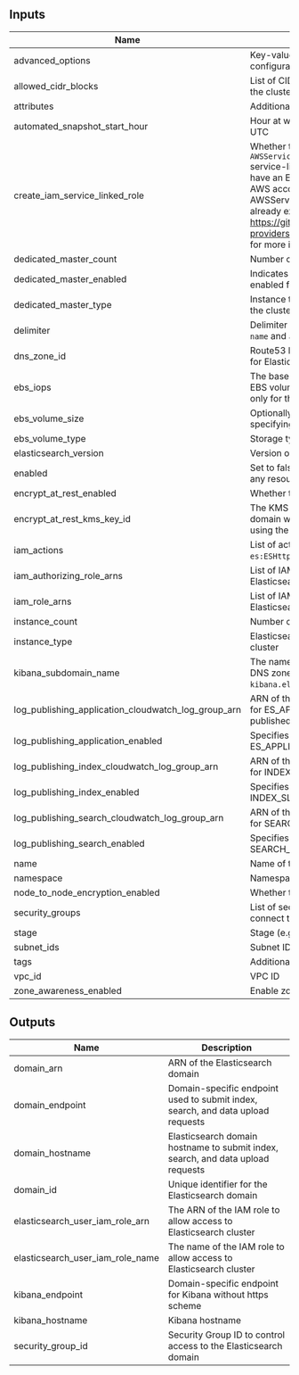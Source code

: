 ## Inputs

| Name | Description | Type | Default | Required |
|------|-------------|:----:|:-----:|:-----:|
| advanced_options | Key-value string pairs to specify advanced configuration options | map(string) | `<map>` | no |
| allowed_cidr_blocks | List of CIDR blocks to be allowed to connect to the cluster | list(string) | `<list>` | no |
| attributes | Additional attributes (e.g. `1`) | list(string) | `<list>` | no |
| automated_snapshot_start_hour | Hour at which automated snapshots are taken, in UTC | number | `0` | no |
| create_iam_service_linked_role | Whether to create `AWSServiceRoleForAmazonElasticsearchService` service-linked role. Set it to `false` if you already have an ElasticSearch cluster created in the AWS account and AWSServiceRoleForAmazonElasticsearchService already exists. See https://github.com/terraform-providers/terraform-provider-aws/issues/5218 for more info | bool | `true` | no |
| dedicated_master_count | Number of dedicated master nodes in the cluster | number | `0` | no |
| dedicated_master_enabled | Indicates whether dedicated master nodes are enabled for the cluster | bool | `false` | no |
| dedicated_master_type | Instance type of the dedicated master nodes in the cluster | string | `t2.small.elasticsearch` | no |
| delimiter | Delimiter to be used between `namespace`, `stage`, `name` and `attributes` | string | `-` | no |
| dns_zone_id | Route53 DNS Zone ID to add hostname records for Elasticsearch domain and Kibana | string | `` | no |
| ebs_iops | The baseline input/output (I/O) performance of EBS volumes attached to data nodes. Applicable only for the Provisioned IOPS EBS volume type | number | `0` | no |
| ebs_volume_size | Optionally use EBS volumes for data storage by specifying volume size in GB | number | `0` | no |
| ebs_volume_type | Storage type of EBS volumes | string | `gp2` | no |
| elasticsearch_version | Version of Elasticsearch to deploy | string | `6.5` | no |
| enabled | Set to false to prevent the module from creating any resources | bool | `true` | no |
| encrypt_at_rest_enabled | Whether to enable encryption at rest | bool | `true` | no |
| encrypt_at_rest_kms_key_id | The KMS key ID to encrypt the Elasticsearch domain with. If not specified, then it defaults to using the AWS/Elasticsearch service KMS key | string | `` | no |
| iam_actions | List of actions to allow for the IAM roles, _e.g._ `es:ESHttpGet`, `es:ESHttpPut`, `es:ESHttpPost` | list(string) | `<list>` | no |
| iam_authorizing_role_arns | List of IAM role ARNs to permit to assume the Elasticsearch user role | list(string) | `<list>` | no |
| iam_role_arns | List of IAM role ARNs to permit access to the Elasticsearch domain | list(string) | `<list>` | no |
| instance_count | Number of data nodes in the cluster | number | `4` | no |
| instance_type | Elasticsearch instance type for data nodes in the cluster | string | `t2.small.elasticsearch` | no |
| kibana_subdomain_name | The name of the subdomain for Kibana in the DNS zone (_e.g._ `kibana`, `ui`, `ui-es`, `search-ui`, `kibana.elasticsearch`) | string | `kibana` | no |
| log_publishing_application_cloudwatch_log_group_arn | ARN of the CloudWatch log group to which log for ES_APPLICATION_LOGS needs to be published | string | `` | no |
| log_publishing_application_enabled | Specifies whether log publishing option for ES_APPLICATION_LOGS is enabled or not | bool | `false` | no |
| log_publishing_index_cloudwatch_log_group_arn | ARN of the CloudWatch log group to which log for INDEX_SLOW_LOGS needs to be published | string | `` | no |
| log_publishing_index_enabled | Specifies whether log publishing option for INDEX_SLOW_LOGS is enabled or not | bool | `false` | no |
| log_publishing_search_cloudwatch_log_group_arn | ARN of the CloudWatch log group to which log for SEARCH_SLOW_LOGS needs to be published | string | `` | no |
| log_publishing_search_enabled | Specifies whether log publishing option for SEARCH_SLOW_LOGS is enabled or not | bool | `false` | no |
| name | Name of the application | string | - | yes |
| namespace | Namespace (e.g. `eg` or `cp`) | string | `` | no |
| node_to_node_encryption_enabled | Whether to enable node-to-node encryption | bool | `false` | no |
| security_groups | List of security group IDs to be allowed to connect to the cluster | list(string) | `<list>` | no |
| stage | Stage (e.g. `prod`, `dev`, `staging`) | string | `` | no |
| subnet_ids | Subnet IDs | list(string) | - | yes |
| tags | Additional tags (e.g. map(`BusinessUnit`,`XYZ`) | map(string) | `<map>` | no |
| vpc_id | VPC ID | string | - | yes |
| zone_awareness_enabled | Enable zone awareness for Elasticsearch cluster | bool | `true` | no |

## Outputs

| Name | Description |
|------|-------------|
| domain_arn | ARN of the Elasticsearch domain |
| domain_endpoint | Domain-specific endpoint used to submit index, search, and data upload requests |
| domain_hostname | Elasticsearch domain hostname to submit index, search, and data upload requests |
| domain_id | Unique identifier for the Elasticsearch domain |
| elasticsearch_user_iam_role_arn | The ARN of the IAM role to allow access to Elasticsearch cluster |
| elasticsearch_user_iam_role_name | The name of the IAM role to allow access to Elasticsearch cluster |
| kibana_endpoint | Domain-specific endpoint for Kibana without https scheme |
| kibana_hostname | Kibana hostname |
| security_group_id | Security Group ID to control access to the Elasticsearch domain |

